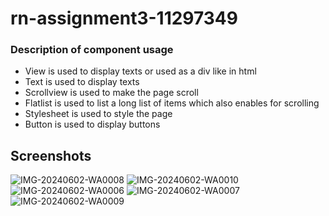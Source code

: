 # rn-assignment3-11297349
### Description of component usage
* View is used to display texts or used as a div like in html
* Text is used to display texts
* Scrollview is used to make the page scroll
* Flatlist is used to list a long list of items which also enables for scrolling
* Stylesheet is used to style the page
* Button is used to display buttons
## Screenshots
![IMG-20240602-WA0008](https://github.com/ohenek01/rn-assignment3-11297349/assets/144062701/b3efadf8-66ed-485f-80cf-edc6958e9088)
![IMG-20240602-WA0010](https://github.com/ohenek01/rn-assignment3-11297349/assets/144062701/0a9f7b19-013d-4959-8b7b-b70e6bbbdcaf)
![IMG-20240602-WA0006](https://github.com/ohenek01/rn-assignment3-11297349/assets/144062701/bc947090-7bc1-471c-aa1c-f240fb319e96)
![IMG-20240602-WA0007](https://github.com/ohenek01/rn-assignment3-11297349/assets/144062701/15b9f956-bc90-47f3-b11d-7dca81770568)
![IMG-20240602-WA0009](https://github.com/ohenek01/rn-assignment3-11297349/assets/144062701/47390938-3bc4-42f4-8969-b002cc0a2a89)
